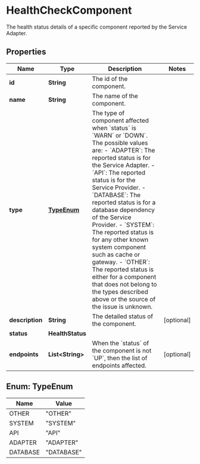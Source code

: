 

# HealthCheckComponent

The health status details of a specific component reported by the Service Adapter.

## Properties

| Name | Type | Description | Notes |
|------------ | ------------- | ------------- | -------------|
|**id** | **String** | The id of the component. |  |
|**name** | **String** | The name of the component. |  |
|**type** | [**TypeEnum**](#TypeEnum) | The type of component affected when &#x60;status&#x60; is &#x60;WARN&#x60; or &#x60;DOWN&#x60;. The possible values are: - &#x60;ADAPTER&#x60;: The reported status is for the Service Adapter. - &#x60;API&#x60;: The reported status is for the Service Provider. - &#x60;DATABASE&#x60;: The reported status is for a database dependency of the Service Provider. - &#x60;SYSTEM&#x60;: The reported status is for any other known system component such as cache or gateway. - &#x60;OTHER&#x60;: The reported status is either for a component that does not belong to the types described above or the source of the issue is unknown.  |  |
|**description** | **String** | The detailed status of the component. |  [optional] |
|**status** | **HealthStatus** |  |  |
|**endpoints** | **List&lt;String&gt;** | When the &#x60;status&#x60; of the component is not &#x60;UP&#x60;, then the list of endpoints affected. |  [optional] |



## Enum: TypeEnum

| Name | Value |
|---- | -----|
| OTHER | &quot;OTHER&quot; |
| SYSTEM | &quot;SYSTEM&quot; |
| API | &quot;API&quot; |
| ADAPTER | &quot;ADAPTER&quot; |
| DATABASE | &quot;DATABASE&quot; |



